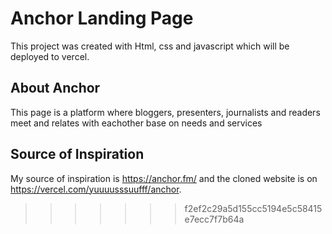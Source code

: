 # Anchor Landing Page

This project was created with Html, css and javascript which will be deployed to vercel.

## About Anchor
This page is a platform where bloggers, presenters, journalists and readers meet and relates with eachother base on needs and services

## Source of Inspiration
My source of inspiration is https://anchor.fm/ and the cloned website is on https://vercel.com/yuuuusssuufff/anchor.

>>>>>>> f2ef2c29a5d155cc5194e5c58415e7ecc7f7b64a
